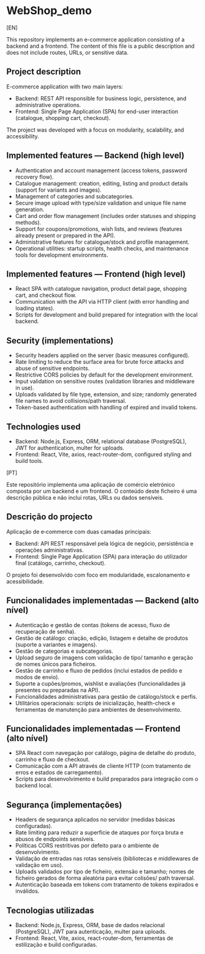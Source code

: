 # WebShop_demo

[EN]

This repository implements an e-commerce application consisting of a backend and a frontend. The content of this file is a public description and does not include routes, URLs, or sensitive data.

## Project description

E-commerce application with two main layers:
- Backend: REST API responsible for business logic, persistence, and administrative operations.
- Frontend: Single Page Application (SPA) for end-user interaction (catalogue, shopping cart, checkout).

The project was developed with a focus on modularity, scalability, and accessibility.

## Implemented features — Backend (high level)

- Authentication and account management (access tokens, password recovery flow).
- Catalogue management: creation, editing, listing and product details (support for variants and images).
- Management of categories and subcategories.
- Secure image upload with type/size validation and unique file name generation.
- Cart and order flow management (includes order statuses and shipping methods).
- Support for coupons/promotions, wish lists, and reviews (features already present or prepared in the API).
- Administrative features for catalogue/stock and profile management.
- Operational utilities: startup scripts, health checks, and maintenance tools for development environments.

## Implemented features — Frontend (high level)

- React SPA with catalogue navigation, product detail page, shopping cart, and checkout flow.
- Communication with the API via HTTP client (with error handling and loading states).
- Scripts for development and build prepared for integration with the local backend.

## Security (implementations)

- Security headers applied on the server (basic measures configured).
- Rate limiting to reduce the surface area for brute force attacks and abuse of sensitive endpoints.
- Restrictive CORS policies by default for the development environment.
- Input validation on sensitive routes (validation libraries and middleware in use).
- Uploads validated by file type, extension, and size; randomly generated file names to avoid collisions/path traversal.
- Token-based authentication with handling of expired and invalid tokens.

## Technologies used

- Backend: Node.js, Express, ORM, relational database (PostgreSQL), JWT for authentication, multer for uploads.
- Frontend: React, Vite, axios, react-router-dom, configured styling and build tools.  <br/>

[PT]

Este repositório implementa uma aplicação de comércio eletrónico composta por um backend e um frontend. O conteúdo deste ficheiro é uma descrição pública e não inclui rotas, URLs ou dados sensíveis.

## Descrição do projecto

Aplicação de e‑commerce com duas camadas principais:
- Backend: API REST responsável pela lógica de negócio, persistência e operações administrativas.
- Frontend: Single Page Application (SPA) para interação do utilizador final (catálogo, carrinho, checkout).

O projeto foi desenvolvido com foco em modularidade, escalonamento e acessibilidade.

## Funcionalidades implementadas — Backend (alto nível)

- Autenticação e gestão de contas (tokens de acesso, fluxo de recuperação de senha).
- Gestão de catálogo: criação, edição, listagem e detalhe de produtos (suporte a variantes e imagens).
- Gestão de categorias e subcategorias.
- Upload seguro de imagens com validação de tipo/ tamanho e geração de nomes únicos para ficheiros.
- Gestão de carrinho e fluxo de pedidos (inclui estados de pedido e modos de envio).
- Suporte a cupões/promos, wishlist e avaliações (funcionalidades já presentes ou preparadas na API).
- Funcionalidades administrativas para gestão de catálogo/stock e perfis.
- Utilitários operacionais: scripts de inicialização, health-check e ferramentas de manutenção para ambientes de desenvolvimento.

## Funcionalidades implementadas — Frontend (alto nível)

- SPA React com navegação por catálogo, página de detalhe do produto, carrinho e fluxo de checkout.
- Comunicação com a API através de cliente HTTP (com tratamento de erros e estados de carregamento).
- Scripts para desenvolvimento e build preparados para integração com o backend local.

## Segurança (implementações)

- Headers de segurança aplicados no servidor (medidas básicas configuradas).
- Rate limiting para reduzir a superfície de ataques por força bruta e abusos de endpoints sensíveis.
- Políticas CORS restritivas por defeito para o ambiente de desenvolvimento.
- Validação de entradas nas rotas sensíveis (bibliotecas e middlewares de validação em uso).
- Uploads validados por tipo de ficheiro, extensão e tamanho; nomes de ficheiro gerados de forma aleatória para evitar colisões/ path traversal.
- Autenticação baseada em tokens com tratamento de tokens expirados e inválidos.

## Tecnologias utilizadas

- Backend: Node.js, Express, ORM, base de dados relacional (PostgreSQL), JWT para autenticação, multer para uploads.
- Frontend: React, Vite, axios, react-router-dom, ferramentas de estilização e build configuradas.


